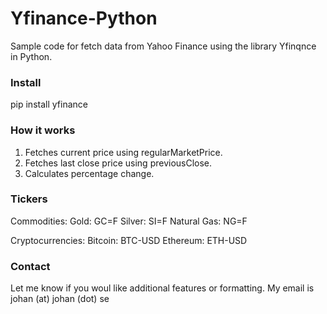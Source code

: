 # Yfinance-Python
Sample code for fetch data from Yahoo Finance using the library Yfinqnce in Python.

### Install
pip install yfinance

### How it works
1. Fetches current price using regularMarketPrice.
2. Fetches last close price using previousClose.
3. Calculates percentage change.

### Tickers
Commodities:
Gold: GC=F
Silver: SI=F
Natural Gas: NG=F

Cryptocurrencies:
Bitcoin: BTC-USD
Ethereum: ETH-USD

### Contact
Let me know if you woul like additional features or formatting. My email is johan (at) johan (dot) se
